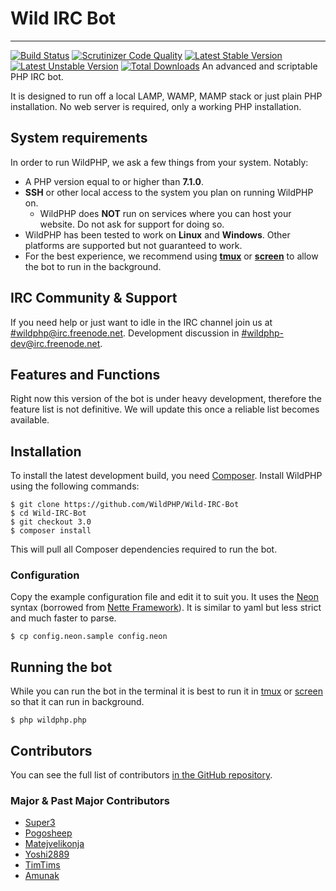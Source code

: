 # Wild IRC Bot
----------
[![Build Status](https://scrutinizer-ci.com/g/WildPHP/Wild-IRC-Bot/badges/build.png?b=3.0)](https://scrutinizer-ci.com/g/WildPHP/Wild-IRC-Bot/build-status/master)
[![Scrutinizer Code Quality](https://scrutinizer-ci.com/g/WildPHP/Wild-IRC-Bot/badges/quality-score.png?b=3.0)](https://scrutinizer-ci.com/g/WildPHP/Wild-IRC-Bot/?branch=master)
[![Latest Stable Version](https://poser.pugx.org/wildphp/Wild-IRC-Bot/v/stable)](https://packagist.org/packages/wildphp/Wild-IRC-Bot)
[![Latest Unstable Version](https://poser.pugx.org/wildphp/Wild-IRC-Bot/v/unstable)](https://packagist.org/packages/wildphp/Wild-IRC-Bot)
[![Total Downloads](https://poser.pugx.org/wildphp/Wild-IRC-Bot/downloads)](https://packagist.org/packages/wildphp/Wild-IRC-Bot)
An advanced and scriptable PHP IRC bot.


It is designed to run off a local LAMP, WAMP, MAMP stack or just plain PHP installation.
No web server is required, only a working PHP installation.

## System requirements
In order to run WildPHP, we ask a few things from your system. Notably:

- A PHP version equal to or higher than **7.1.0**.
- **SSH** or other local access to the system you plan on running WildPHP on.
	- WildPHP does **NOT** run on services where you can host your website. Do not ask for support for doing so.
- WildPHP has been tested to work on **Linux** and **Windows**. Other platforms are supported but not guaranteed to work.
- For the best experience, we recommend using **[tmux](https://en.wikipedia.org/wiki/Tmux)** or **[screen](https://en.wikipedia.org/wiki/GNU_Screen)** to allow the bot to run in the background.

## IRC Community & Support
If you need help or just want to idle in the IRC channel join us at
[#wildphp@irc.freenode.net](http://webchat.freenode.net/?channels=wildphp). Development discussion in [#wildphp-dev@irc.freenode.net](http://webchat.freenode.net/?channels=wildphp-dev).

## Features and Functions
Right now this version of the bot is under heavy development, therefore the feature list is not definitive. We will update this once a reliable list becomes available.

## Installation
To install the latest development build, you need [Composer](https://getcomposer.org/). Install WildPHP using the following commands:

    $ git clone https://github.com/WildPHP/Wild-IRC-Bot
    $ cd Wild-IRC-Bot
    $ git checkout 3.0
    $ composer install

This will pull all Composer dependencies required to run the bot.

### Configuration

Copy the example configuration file and edit it to suit you. It uses the [Neon](http://ne-on.org/) syntax (borrowed from [Nette Framework](http://nette.org/en/)). It is similar to yaml but less strict and much faster to parse.

    $ cp config.neon.sample config.neon

## Running the bot

While you can run the bot in the terminal it is best to run it in [tmux](https://en.wikipedia.org/wiki/Tmux) or [screen](https://en.wikipedia.org/wiki/GNU_Screen) so that it can run in background.

    $ php wildphp.php

## Contributors

You can see the full list of contributors [in the GitHub repository](https://github.com/WildPHP/Wild-IRC-Bot/graphs/contributors).

### Major & Past Major Contributors
* [Super3](http://super3.org)
* [Pogosheep](http://layne-obserdia.de)
* [Matejvelikonja](http://velikonja.si)
* [Yoshi2889](https://github.com/Yoshi2889)
* [TimTims](https://timtims.me)
* [Amunak](https://github.com/Amunak)

